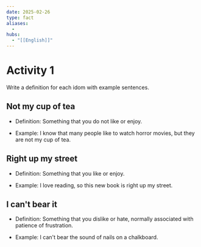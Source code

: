 ```yaml
---
date: 2025-02-26
type: fact
aliases:
  -
hubs:
  - "[[English]]"
---
```


# Activity 1

Write a definition for each idom with example sentences.

## Not my cup of tea

- Definition: Something that you do not like or enjoy.

- Example: I know that many people like to watch horror movies, but they are not my cup of tea.


## Right up my street

- Definition: Something that you like or enjoy.

- Example: I love reading, so this new book is right up my street.


## I can't bear it

- Definition: Something that you dislike or hate, normally associated with patience of frustration.

- Example: I can't bear the sound of nails on a chalkboard.

